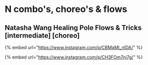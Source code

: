 # N combo's, choreo's & flows

## Natasha Wang Healing Pole Flows & Tricks \[intermediate] \[choreo]&#x20;

{% embed url="https://www.instagram.com/p/CBMaMI_nIDA/" %}

{% embed url="https://www.instagram.com/p/CH3FOm7nj7g/" %}
